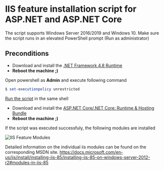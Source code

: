 # IIS feature installation script for ASP.NET and ASP.NET Core

The script supports Windows Server 2016/2019 and Windows 10. Make sure the script runs in an elevated PowerShell prompt (Run as administrator)

## Preconditions

- Download and install the [.NET Framework 4.8 Runtime](https://dotnet.microsoft.com/download/dotnet-framework/net48)
- **Reboot the machine ;)**

Open powershell as **Admin** and execute following command

```powershell
$ set-executionpolicy unrestricted
```

[Run the script](https://github.com/gest01/iis-install/blob/master/iis-85-install.ps1) in the same shell

- Download and install the [ASP.NET Core/.NET Core: Runtime & Hosting Bundle](https://dotnet.microsoft.com/download/dotnet-core/current/runtime)
- **Reboot the machine ;)**


If the script was executed successfuly, the following modules are installed

![IIS Feature Modules](/images/modules.png)

Detailed information on the individual iis modules can be found on the corresponding MSDN site. https://docs.microsoft.com/en-us/iis/install/installing-iis-85/installing-iis-85-on-windows-server-2012-r2#modules-in-iis-85
